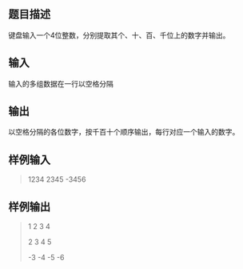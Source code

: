 ## 题目描述 
键盘输入一个4位整数，分别提取其个、十、百、千位上的数字并输出。 

## 输入 
输入的多组数据在一行以空格分隔 

## 输出 
以空格分隔的各位数字，按千百十个顺序输出，每行对应一个输入的数字。 

## 样例输入
> 1234 2345 -3456

## 样例输出
> 1 2 3 4
> 
> 2 3 4 5
> 
> -3 -4 -5 -6
